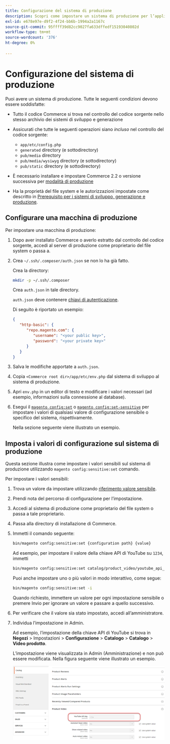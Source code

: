 ```yaml
---
title: Configurazione del sistema di produzione
description: Scopri come impostare un sistema di produzione per l’applicazione Commerce.
exl-id: e678e97e-d9f2-4f24-bb6b-1994a2a1167c
source-git-commit: 95ffff39d82cc9027fa633dffedf15193040802d
workflow-type: tm+mt
source-wordcount: '376'
ht-degree: 0%

---
```


# Configurazione del sistema di produzione

Puoi avere un sistema di produzione. Tutte le seguenti condizioni devono essere soddisfatte:

- Tutto il codice Commerce si trova nel controllo del codice sorgente nello stesso archivio dei sistemi di sviluppo e generazione
- Assicurati che tutte le seguenti operazioni siano _incluso_ nel controllo del codice sorgente:

   - `app/etc/config.php`
   - `generated` directory (e sottodirectory)
   - `pub/media` directory
   - `pub/media/wysiwyg` directory (e sottodirectory)
   - `pub/static` directory (e sottodirectory)

- È necessario installare e impostare Commerce 2.2 o versione successiva per [modalità di produzione](../bootstrap/application-modes.md#production-mode)
- Ha la proprietà del file system e le autorizzazioni impostate come descritto in [Prerequisito per i sistemi di sviluppo, generazione e produzione](../deployment/prerequisites.md).

## Configurare una macchina di produzione

Per impostare una macchina di produzione:

1. Dopo aver installato Commerce o averlo estratto dal controllo del codice sorgente, accedi al server di produzione come proprietario del file system o passa a.
1. Crea `~/.ssh/.composer/auth.json` se non lo ha già fatto.

   Crea la directory:

   ```bash
   mkdir -p ~/.ssh/.composer
   ```

   Crea `auth.json` in tale directory.

   `auth.json` deve contenere [chiavi di autenticazione](../../installation/prerequisites/authentication-keys.md).

   Di seguito è riportato un esempio:

   ```json
   {
      "http-basic": {
         "repo.magento.com": {
            "username": "<your public key>",
            "password": "<your private key>"
         }
      }
   }
   ```

1. Salva le modifiche apportate a `auth.json`.
1. Copia `<Commerce root dir>/app/etc/env.php` dal sistema di sviluppo al sistema di produzione.
1. Apri `env.php` in un editor di testo e modificare i valori necessari (ad esempio, informazioni sulla connessione al database).
1. Esegui il [`magento config:set`](../cli/set-configuration-values.md) o [`magento config:set-sensitive`](../cli/set-configuration-values.md) per impostare i valori di qualsiasi valore di configurazione sensibile o specifico del sistema, rispettivamente.

   Nella sezione seguente viene illustrato un esempio.

## Imposta i valori di configurazione sul sistema di produzione

Questa sezione illustra come impostare i valori sensibili sul sistema di produzione utilizzando `magento config:sensitive:set` comando.

Per impostare i valori sensibili:

1. Trova un valore da impostare utilizzando [riferimento valore sensibile](../reference/config-reference-sens.md).
1. Prendi nota del percorso di configurazione per l’impostazione.
1. Accedi al sistema di produzione come proprietario del file system o passa a tale proprietario.
1. Passa alla directory di installazione di Commerce.
1. Immetti il comando seguente:

   ```bash
   bin/magento config:sensitive:set {configuration path} {value}
   ```

   Ad esempio, per impostare il valore della chiave API di YouTube su `1234`, immetti

   ```bash
   bin/magento config:sensitive:set catalog/product_video/youtube_api_key 1234
   ```

   Puoi anche impostare uno o più valori in modo interattivo, come segue:

   ```bash
   bin/magento config:sensitive:set -i
   ```

   Quando richiesto, immettere un valore per ogni impostazione sensibile o premere Invio per ignorare un valore e passare a quello successivo.

1. Per verificare che il valore sia stato impostato, accedi all’amministratore.
1. Individua l’impostazione in Admin.

   Ad esempio, l’impostazione della chiave API di YouTube si trova in **Negozi** > Impostazioni > **Configurazione** > **Catalogo** > **Catalogo** > **Video prodotto**.

   L’impostazione viene visualizzata in Admin (Amministrazione) e non può essere modificata. Nella figura seguente viene illustrato un esempio.

   ![Impostazione sensibile in Admin](../../assets/configuration/sensitive-set.png)
